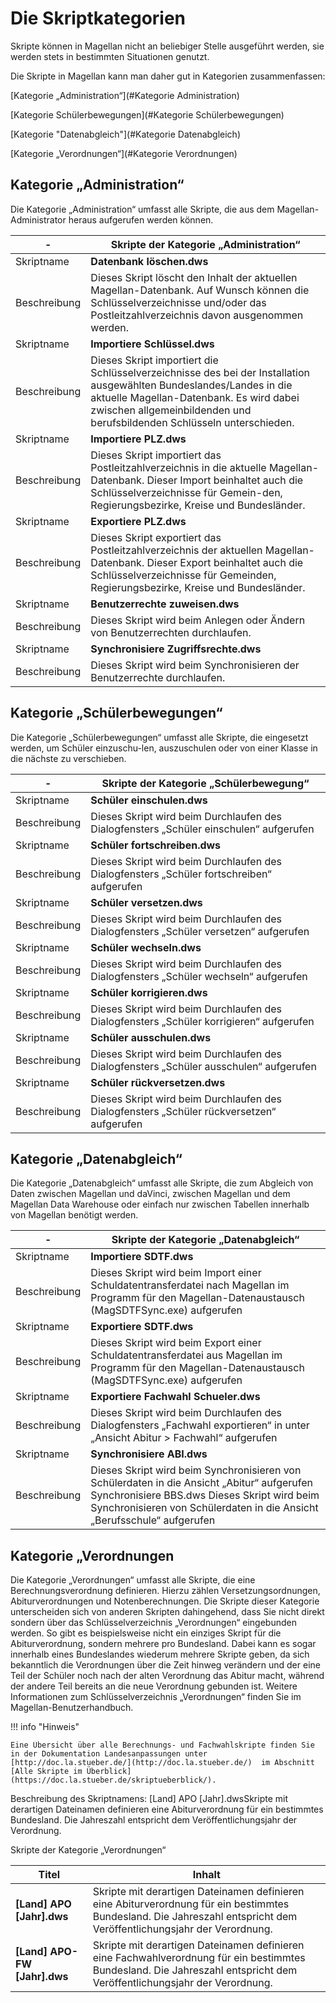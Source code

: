 # Die Skriptkategorien

Skripte können in Magellan nicht an beliebiger Stelle ausgeführt werden, sie werden stets in bestimmten Situationen genutzt.

Die Skripte in Magellan kann man daher gut in Kategorien zusammenfassen:

[Kategorie „Administration“](#Kategorie Administration)

[Kategorie Schülerbewegungen](#Kategorie Schülerbewegungen)

[Kategorie "Datenabgleich"](#Kategorie Datenabgleich)

[Kategorie „Verordnungen“](#Kategorie Verordnungen)

## Kategorie „Administration“

Die Kategorie „Administration“ umfasst alle Skripte, die aus dem Magellan-Administrator heraus aufgerufen werden können.

-|Skripte der Kategorie „Administration“
-|-
Skriptname |**Datenbank löschen.dws**
Beschreibung |Dieses Skript löscht den Inhalt der aktuellen Magellan-Datenbank. Auf Wunsch können die Schlüsselverzeichnisse und/oder das Postleitzahlverzeichnis davon ausgenommen werden.
Skriptname |**Importiere Schlüssel.dws**
Beschreibung| Dieses Skript importiert die Schlüsselverzeichnisse des bei der Installation ausgewählten Bundeslandes/Landes in die aktuelle Magellan-Datenbank. Es wird dabei zwischen allgemeinbildenden und berufsbildenden Schlüsseln unterschieden.
Skriptname |**Importiere PLZ.dws**
Beschreibung |Dieses Skript importiert das Postleitzahlverzeichnis in die aktuelle Magellan-Datenbank. Dieser Import beinhaltet auch die Schlüsselverzeichnisse für Gemein-den, Regierungsbezirke, Kreise und Bundesländer.
Skriptname |**Exportiere PLZ.dws**
Beschreibung |Dieses Skript exportiert das Postleitzahlverzeichnis der aktuellen Magellan-Datenbank. Dieser Export beinhaltet auch die Schlüsselverzeichnisse für Gemeinden, Regierungsbezirke, Kreise und Bundesländer.
Skriptname |**Benutzerrechte zuweisen.dws**
Beschreibung |Dieses Skript wird beim Anlegen oder Ändern von Benutzerrechten durchlaufen.
Skriptname |**Synchronisiere Zugriffsrechte.dws**
Beschreibung |Dieses Skript wird beim Synchronisieren der Benutzerrechte durchlaufen.

## Kategorie „Schülerbewegungen“

Die Kategorie „Schülerbewegungen“ umfasst alle Skripte, die eingesetzt werden, um Schüler einzuschu-len, auszuschulen oder von einer Klasse in die nächste zu verschieben.

-|Skripte der Kategorie „Schülerbewegung“
-|-
Skriptname | **Schüler einschulen.dws**
Beschreibung |Dieses Skript wird beim Durchlaufen des Dialogfensters „Schüler einschulen“ aufgerufen
Skriptname |**Schüler fortschreiben.dws**
Beschreibung |Dieses Skript wird beim Durchlaufen des Dialogfensters „Schüler fortschreiben“ aufgerufen
Skriptname |**Schüler versetzen.dws**
Beschreibung |Dieses Skript wird beim Durchlaufen des Dialogfensters „Schüler versetzen“ aufgerufen
Skriptname |**Schüler wechseln.dws**
Beschreibung |Dieses Skript wird beim Durchlaufen des Dialogfensters „Schüler wechseln“ aufgerufen
Skriptname| **Schüler korrigieren.dws**
Beschreibung |Dieses Skript wird beim Durchlaufen des Dialogfensters „Schüler korrigieren“ aufgerufen
Skriptname |**Schüler ausschulen.dws**
Beschreibung |Dieses Skript wird beim Durchlaufen des Dialogfensters „Schüler ausschulen“ aufgerufen
Skriptname |**Schüler rückversetzen.dws**
Beschreibung |Dieses Skript wird beim Durchlaufen des Dialogfensters „Schüler rückversetzen“ aufgerufen

## Kategorie „Datenabgleich“

Die Kategorie „Datenabgleich“ umfasst alle Skripte, die zum Abgleich von Daten zwischen Magellan und daVinci, zwischen Magellan und dem Magellan Data Warehouse oder einfach nur zwischen Tabellen innerhalb von Magellan benötigt werden.

-| Skripte der Kategorie „Datenabgleich“
-|-
Skriptname |**Importiere SDTF.dws**
Beschreibung |Dieses Skript wird beim Import einer Schuldatentransferdatei nach Magellan im Programm für den Magellan-Datenaustausch (MagSDTFSync.exe) aufgerufen
Skriptname| **Exportiere SDTF.dws**
Beschreibung |Dieses Skript wird beim Export einer Schuldatentransferdatei aus Magellan im Programm für den Magellan-Datenaustausch (MagSDTFSync.exe) aufgerufen
Skriptname |**Exportiere Fachwahl Schueler.dws**
Beschreibung |Dieses Skript wird beim Durchlaufen des Dialogfensters „Fachwahl exportieren“ in unter „Ansicht Abitur > Fachwahl“ aufgerufen
Skriptname| **Synchronisiere ABI.dws**
Beschreibung |Dieses Skript wird beim Synchronisieren von Schülerdaten in die Ansicht „Abitur“ aufgerufen Synchronisiere BBS.dws Dieses Skript wird beim Synchronisieren von Schülerdaten in die Ansicht „Berufsschule“ aufgerufen

## Kategorie „Verordnungen

Die Kategorie „Verordnungen“ umfasst alle Skripte, die eine Berechnungsverordnung definieren. Hierzu zählen Versetzungsordnungen, Abiturverordnungen und Notenberechnungen. Die Skripte dieser Kategorie unterscheiden sich von anderen Skripten dahingehend, dass Sie nicht direkt sondern über das Schlüsselverzeichnis „Verordnungen“ eingebunden werden.
So gibt es beispielsweise nicht ein einziges Skript für die Abiturverordnung, sondern mehrere pro Bundesland. Dabei kann es sogar innerhalb eines Bundeslandes wiederum mehrere Skripte geben, da sich bekanntlich die Verordnungen über die Zeit hinweg verändern und der eine Teil der Schüler noch nach der alten Verordnung das Abitur macht, während der andere Teil bereits an die neue Verordnung gebunden ist.
Weitere Informationen zum Schlüsselverzeichnis „Verordnungen“ finden Sie im Magellan-Benutzerhandbuch.

!!! info "Hinweis"

    Eine Übersicht über alle Berechnungs- und Fachwahlskripte finden Sie in der Dokumentation Landesanpassungen unter  [http://doc.la.stueber.de/](http://doc.la.stueber.de/)  im Abschnitt [Alle Skripte im Überblick](https://doc.la.stueber.de/skriptueberblick/).       

Beschreibung des Skriptnamens: [Land] APO [Jahr].dwsSkripte mit derartigen Dateinamen definieren eine Abiturverordnung für ein bestimmtes Bundesland. Die Jahreszahl entspricht dem Veröffentlichungsjahr der Verordnung.

Skripte der Kategorie „Verordnungen“

Titel|Inhalt
--|--
|**[Land] APO [Jahr].dws** | Skripte mit derartigen Dateinamen definieren eine Abiturverordnung für ein bestimmtes Bundesland. Die Jahreszahl entspricht dem Veröffentlichungsjahr der Verordnung.
**[Land] APO-FW [Jahr].dws** | Skripte mit derartigen Dateinamen definieren eine Fachwahlverordnung für ein bestimmtes Bundesland. Die Jahreszahl entspricht dem Veröffentlichungsjahr der Verordnung.
